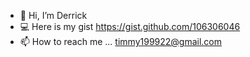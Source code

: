 - 👋 Hi, I’m Derrick
- 💻 Here is my gist https://gist.github.com/106306046
- 📫 How to reach me ... timmy199922@gmail.com

<!---
106306046/106306046 is a ✨ special ✨ repository because its `README.md` (this file) appears on your GitHub profile.
You can click the Preview link to take a look at your changes.
--->
